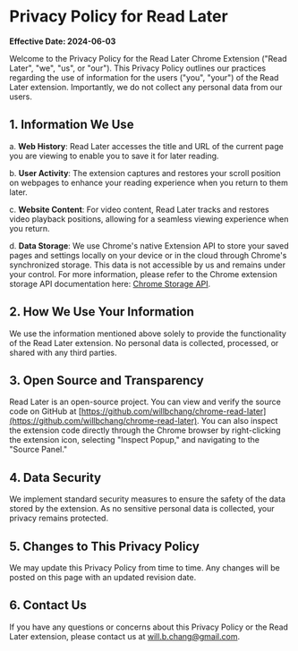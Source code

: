 # Privacy Policy for Read Later

**Effective Date: 2024-06-03**

Welcome to the Privacy Policy for the Read Later Chrome Extension ("Read Later", "we", "us", or "our"). This Privacy Policy outlines our practices regarding the use of information for the users ("you", "your") of the Read Later extension. Importantly, we do not collect any personal data from our users.

## 1. Information We Use

a. **Web History**: Read Later accesses the title and URL of the current page you are viewing to enable you to save it for later reading.

b. **User Activity**: The extension captures and restores your scroll position on webpages to enhance your reading experience when you return to them later.

c. **Website Content**: For video content, Read Later tracks and restores video playback positions, allowing for a seamless viewing experience when you return.

d. **Data Storage**: We use Chrome's native Extension API to store your saved pages and settings locally on your device or in the cloud through Chrome's synchronized storage. This data is not accessible by us and remains under your control. For more information, please refer to the Chrome extension storage API documentation here: [Chrome Storage API](https://developer.chrome.com/docs/extensions/reference/storage/).

## 2. How We Use Your Information

We use the information mentioned above solely to provide the functionality of the Read Later extension. No personal data is collected, processed, or shared with any third parties.

## 3. Open Source and Transparency

Read Later is an open-source project. You can view and verify the source code on GitHub at [https://github.com/willbchang/chrome-read-later](https://github.com/willbchang/chrome-read-later). You can also inspect the extension code directly through the Chrome browser by right-clicking the extension icon, selecting "Inspect Popup," and navigating to the "Source Panel."

## 4. Data Security

We implement standard security measures to ensure the safety of the data stored by the extension. As no sensitive personal data is collected, your privacy remains protected.

## 5. Changes to This Privacy Policy

We may update this Privacy Policy from time to time. Any changes will be posted on this page with an updated revision date.

## 6. Contact Us

If you have any questions or concerns about this Privacy Policy or the Read Later extension, please contact us at [will.b.chang@gmail.com](mailto:will.b.chang@gmail.com).
